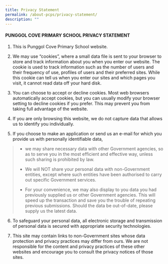```yaml
---
title: Privacy Statement
permalink: /about-pcps/privacy-statement/
description: ""
---
```

#### PUNGGOL COVE PRIMARY SCHOOL PRIVACY STATEMENT
  

1.  This is Punggol Cove Primary School website.

  

2.  We may use “cookies”, where a small data file is sent to your browser to store and track information about you when you enter our website. The cookie is used to track information such as the number of users and their frequency of use, profiles of users and their preferred sites. While this cookie can tell us when you enter our sites and which pages you visit, it cannot read data off your hard disk.

  

3.  You can choose to accept or decline cookies. Most web browsers automatically accept cookies, but you can usually modify your browser setting to decline cookies if you prefer. This may prevent you from taking full advantage of the website.

  

4.  If you are only browsing this website, we do not capture data that allows us to identify you individually.

  

5.  If you choose to make an application or send us an e-mail for which you provide us with personally identifiable data,

> *   we may share necessary data with other Government agencies, so as to serve you in the most efficient and effective way, unless such sharing is prohibited by law.  
>     
> *   We will NOT share your personal data with non-Government entities, except where such entities have been authorised to carry out specific Government services.  
>     
> *   For your convenience, we may also display to you data you had previously supplied us or other Government agencies. This will speed up the transaction and save you the trouble of repeating previous submissions. Should the data be out-of-date, please supply us the latest data.  


  

6.  To safeguard your personal data, all electronic storage and transmission of personal data is secured with appropriate security technologies.

  

7.  This site may contain links to non-Government sites whose data protection and privacy practices may differ from ours. We are not responsible for the content and privacy practices of these other websites and encourage you to consult the privacy notices of those sites.
